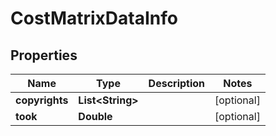 
# CostMatrixDataInfo

## Properties
Name | Type | Description | Notes
------------ | ------------- | ------------- | -------------
**copyrights** | **List&lt;String&gt;** |  |  [optional]
**took** | **Double** |  |  [optional]



